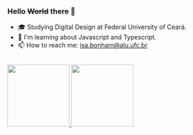 ### Hello ~~World~~ there 👋

- 🎓 Studying Digital Design at Federal University of Ceará.
- 🧠 I'm learning about Javascript and Typescript.
- 📫 How to reach me: isa.bonham@alu.ufc.br

<!--
**isabonham/isabonham** is a ✨ _special_ ✨ repository because its `README.md` (this file) appears on your GitHub profile.

Here are some ideas to get you started:

- 🔭 I’m currently working on ...
- 🌱 I’m currently learning ...
- 👯 I’m looking to collaborate on ...
- 🤔 I’m looking for help with ...
- 💬 Ask me about ...
- 📫 How to reach me: ...
- 😄 Pronouns: ...
- ⚡ Fun fact: ...
-->

##

<div>
  <a href="https://github.com/isabonham">
  <img height="140em" src="https://github-readme-stats.vercel.app/api?username=isabonham&show_icons=true&theme=tokyonight&include_all_commits=true&count_private=true"/>
  <img height="140em" src="https://github-readme-stats.vercel.app/api/top-langs/?username=isabonham&layout=compact&langs_count=7&theme=tokyonight"/>
</div>

##
